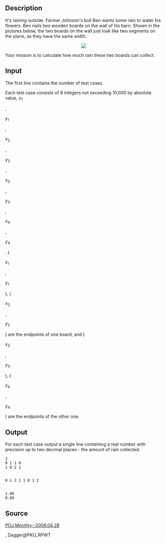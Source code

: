 <h2>Description</h2><p>It's raining outside. Farmer Johnson's bull Ben wants some rain to water his flowers. Ben nails two wooden boards on the wall of his barn. Shown in the pictures below, the two boards on the wall just look like two segments on the plane, as they have the same width.
</p><center><img src="images/2826_1.gif"></center><p>
</p>Your mission is to calculate how much rain these two boards can collect.
<h2>Input</h2><p>The first line contains the number of test cases.
</p>Each test case consists of 8 integers not exceeding 10,000 by absolute value, <i>x</i><sub>1</sub><p>, </p><i>y</i><sub>1</sub><p>, </p><i>x</i><sub>2</sub><p>, </p><i>y</i><sub>2</sub><p>, </p><i>x</i><sub>3</sub><p>, </p><i>y</i><sub>3</sub><p>, </p><i>x</i><sub>4</sub><p>, </p><i>y</i><sub>4</sub><p>. (</p><i>x</i><sub>1</sub><p>, </p><i>y</i><sub>1</sub><p>), (</p><i>x</i><sub>2</sub><p>, </p><i>y</i><sub>2</sub><p>) are the endpoints of one board, and (</p><i>x</i><sub>3</sub><p>, </p><i>y</i><sub>3</sub><p>), (</p><i>x</i><sub>4</sub><p>, </p><i>y</i><sub>4</sub><p>) are the endpoints of the other one.
</p><h2>Output</h2><p>For each test case output a single line containing a real number with precision up to two decimal places - the amount of rain collected.
</p><pre><code class="language-input1">2
0 1 1 0
1 0 2 1

0 1 2 1
1 0 1 2
</code></pre><pre><code class="language-output1">1.00
0.00
</code></pre><h2>Source</h2><a href="searchproblem?field=source&amp;key=POJ+Monthly--2006.04.28">POJ Monthly--2006.04.28</a><p>, Dagger@PKU_RPWT</p>